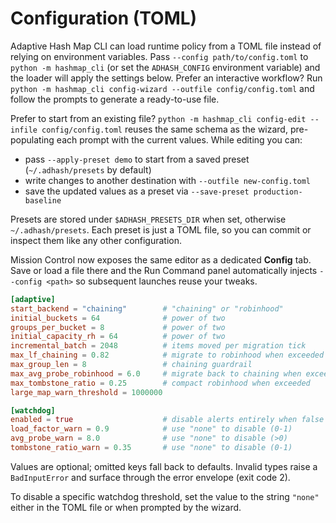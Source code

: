 # Configuration (TOML)

Adaptive Hash Map CLI can load runtime policy from a TOML file instead of relying on
environment variables. Pass `--config path/to/config.toml` to `python -m hashmap_cli` (or set the
`ADHASH_CONFIG` environment variable) and the loader will apply the settings below. Prefer
an interactive workflow? Run `python -m hashmap_cli config-wizard --outfile config/config.toml` and
follow the prompts to generate a ready-to-use file.

Prefer to start from an existing file? `python -m hashmap_cli config-edit --infile config/config.toml`
reuses the same schema as the wizard, pre-populating each prompt with the current values.
While editing you can:

- pass `--apply-preset demo` to start from a saved preset (`~/.adhash/presets` by default)
- write changes to another destination with `--outfile new-config.toml`
- save the updated values as a preset via `--save-preset production-baseline`

Presets are stored under `$ADHASH_PRESETS_DIR` when set, otherwise `~/.adhash/presets`. Each
preset is just a TOML file, so you can commit or inspect them like any other configuration.

Mission Control now exposes the same editor as a dedicated **Config** tab. Save or load a file
there and the Run Command panel automatically injects `--config <path>` so subsequent launches
reuse your tweaks.

```toml
[adaptive]
start_backend = "chaining"        # "chaining" or "robinhood"
initial_buckets = 64              # power of two
groups_per_bucket = 8             # power of two
initial_capacity_rh = 64          # power of two
incremental_batch = 2048          # items moved per migration tick
max_lf_chaining = 0.82            # migrate to robinhood when exceeded
max_group_len = 8                 # chaining guardrail
max_avg_probe_robinhood = 6.0     # migrate back to chaining when exceeded
max_tombstone_ratio = 0.25        # compact robinhood when exceeded
large_map_warn_threshold = 1000000

[watchdog]
enabled = true                    # disable alerts entirely when false
load_factor_warn = 0.9            # use "none" to disable (0-1)
avg_probe_warn = 8.0              # use "none" to disable (>0)
tombstone_ratio_warn = 0.35       # use "none" to disable (0-1)
```

Values are optional; omitted keys fall back to defaults. Invalid types raise a
`BadInputError` and surface through the error envelope (exit code 2).

To disable a specific watchdog threshold, set the value to the string `"none"`
either in the TOML file or when prompted by the wizard.
